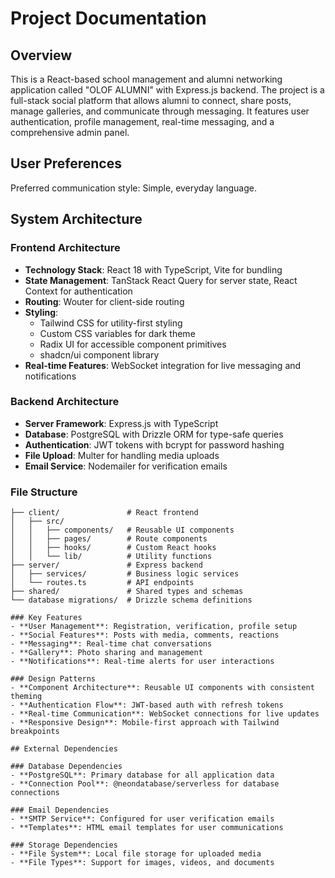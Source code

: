 # Project Documentation

## Overview

This is a React-based school management and alumni networking application called "OLOF ALUMNI" with Express.js backend. The project is a full-stack social platform that allows alumni to connect, share posts, manage galleries, and communicate through messaging. It features user authentication, profile management, real-time messaging, and a comprehensive admin panel.

## User Preferences

Preferred communication style: Simple, everyday language.

## System Architecture

### Frontend Architecture
- **Technology Stack**: React 18 with TypeScript, Vite for bundling
- **State Management**: TanStack React Query for server state, React Context for authentication
- **Routing**: Wouter for client-side routing
- **Styling**: 
  - Tailwind CSS for utility-first styling
  - Custom CSS variables for dark theme
  - Radix UI for accessible component primitives
  - shadcn/ui component library
- **Real-time Features**: WebSocket integration for live messaging and notifications

### Backend Architecture
- **Server Framework**: Express.js with TypeScript
- **Database**: PostgreSQL with Drizzle ORM for type-safe queries
- **Authentication**: JWT tokens with bcrypt for password hashing
- **File Upload**: Multer for handling media uploads
- **Email Service**: Nodemailer for verification emails

### File Structure
```
├── client/               # React frontend
│   ├── src/
│   │   ├── components/   # Reusable UI components
│   │   ├── pages/        # Route components
│   │   ├── hooks/        # Custom React hooks
│   │   └── lib/          # Utility functions
├── server/               # Express backend
│   ├── services/         # Business logic services
│   └── routes.ts         # API endpoints
├── shared/               # Shared types and schemas
└── database migrations/  # Drizzle schema definitions

### Key Features
- **User Management**: Registration, verification, profile setup
- **Social Features**: Posts with media, comments, reactions
- **Messaging**: Real-time chat conversations
- **Gallery**: Photo sharing and management
- **Notifications**: Real-time alerts for user interactions

### Design Patterns
- **Component Architecture**: Reusable UI components with consistent theming
- **Authentication Flow**: JWT-based auth with refresh tokens
- **Real-time Communication**: WebSocket connections for live updates
- **Responsive Design**: Mobile-first approach with Tailwind breakpoints

## External Dependencies

### Database Dependencies
- **PostgreSQL**: Primary database for all application data
- **Connection Pool**: @neondatabase/serverless for database connections

### Email Dependencies
- **SMTP Service**: Configured for user verification emails
- **Templates**: HTML email templates for user communications

### Storage Dependencies
- **File System**: Local file storage for uploaded media
- **File Types**: Support for images, videos, and documents